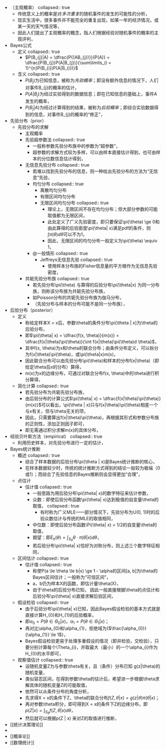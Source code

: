 - （主观概率）
  collapsed:: true
	- 传统意义上的概率是对*多次重复*的随机事件的发生的可能性的分析，
	- 现实生活中，很多事件并不能完全的重复出现，如某一年的经济情况，或某一天的天气情况等，
	- 因此人们提出了主观概率的概念，指人们根据经验对随机事件的概率的主观评判，
- Bayes公式
	- 定义
	  collapsed:: true
		- $P(B_{j}|A) = \dfrac{P{(AB_{j})}}{P(A)} = \dfrac{P(B_{j})P(A|B_{j})}{\sum\limits_{i = 1}^{n}P(B_{i})P(A|B_{i})}$
	- 含义
	  collapsed:: true
		- $P(B_{j})$为已知信息，被称为*先验概率*；即没有额外信息的情况下，人们对事件B_{j}的概率的估计，
		- $P(A|B_{j})$为经过实验得到的数据信息；即在已知信息的基础上，事件A发生的概率，
		- $P(B_{j}|A)$为经过计算得到的结果，被称为*后验概率*；即综合实验数据得到的信息，对事件B_{j}的概率的“修正”，
- 先验分布（prior）
	- 先验分布的求解
		- 主观概率
		- 先验超参数法
		  collapsed:: true
			- 一般称参数先验分布族中的参数为“超参数”，
			- 超参数的求解方式较为多样，可以由样本直接估计得到，也可由样本的分位数信息估计得到，
		- 无信息先验分布
		  collapsed:: true
			- 若难以找到先验分布的信息，则一种给出先验分布的方法为“无信息”先验，
			- 均匀分布
			  collapsed:: true
				- 离散均匀分布
				- 有限区间均匀分布
				- 无限区间均匀分布
				  collapsed:: true
					- 理论上，无限区间不存在均匀分布；但大部分参数的可能取值都为无限区间，
					- 此处定义了广义先验密度，即只要保证\pi(\theta) \ge 0和由此算得的后验密度\pi(\theta| x)满足pdf的条件，则$\int \pi(\theta) d\theta$可以不为1，
					- 因此，无限区间的均匀分布一般定义为\pi(\theta) \equiv 1，
			- @一般情形
			  collapsed:: true
				- Jeffreys无信息先验
				  collapsed:: true
					- 使用样本分布族的Fisher信息量的平方根作为无信息先验密度，
		- 共轭先验分布族
		  collapsed:: true
			- 若先验分布\pi(\theta) 与算得的后验分布\pi(\theta|x) 为同一分布族，则称该分布族为共轭先验分布族，
			- 如Poisson分布的共轭先验分布族为伽马分布，
			- （先验分布与样本的分布可能不是同一分布族），
- 后验分布（posterior）
	- 定义
		- 称给定样本X = x后，参数\theta的条件分布\pi(\theta | x)为\theta的后验分布，
		- 即$\pi(\theta| x) = \dfrac{f(x, \theta)}{m(x)} = \dfrac{f(x|\theta)\pi(\theta)}{\int f(x|\theta)\pi(\theta)d \theta}$，
		- 其中f(x, \theta)为x和\theta的联合分布；由条件分布定义，可以拆分为f(x|\theta)\pi(\theta)，或\pi(\theta|x)m(x)，
		- 因此联合分布可以由先验分布\pi(\theta)和样本的分布f(x|\theta)（即给定\theta后x的分布）算得，
		- m(x)为x的边缘分布，可通过对联合分布f(x, \theta)中的\theta进行积分算得，
	- 简化计算
	  collapsed:: true
		- 若先验分布为共轭先验分布族，
		- 由后验分布的计算公式$\pi(\theta| x) = \dfrac{f(x|\theta)\pi(\theta)}{m(x)}$可以看出，\pi(\theta | x)只与f(x|\theta)\pi(\theta)相差一个与x有关，但与\theta无关的项，
		- 因此，只需要算出f(x|\theta)\pi(\theta)，再根据其形式和参数分布族的正则性，添加正则因子即可，
		- 即无需通过积分求解m(x)的具体分布，
- 经验贝叶斯方法（empirical）
  collapsed:: true
	- 利用历史样本，对先验分布进行一定的估计，
- Bayes统计推断
	- 概述
	  collapsed:: true
		- 综合了样本数据的后验分布\pi(\theta | x)是Bayes统计推断的核心，
		- 在样本数据较少时，传统的统计推断方式得到的结论一般较为极端（0或1）；而综合了先验信息的Bayes推断则会显得更加“合理”，
	- 点估计
		- 估计值
		  collapsed:: true
			- 一般思路为用后验分布\pi(\theta| x)的数字特征来估计参数，
			- 众数：即使后验分布函数\pi(\theta| x)达到极值的自变量\theta的取值，
			  collapsed:: true
				- 有时称为广义MLE——部分情况下，先验分布为U(0, 1)时的后验众数估计与传统的MLE的取值相同，
			- 中位数：即使后验分布函数\Pi(\theta| x) = 1/2的自变量\theta的取值，
			- 期望：即$E_{\pi}(\theta) = \int_{S_{\theta}}\theta \cdot \pi(\theta| x)d\theta$，
			- 若后验分布\pi(\theta| x)恰好为对称分布，则上述三个数字特征相同，
	- 区间估计
	  collapsed:: true
		- 估计值
		  collapsed:: true
			- 称使P(a \le \theta \le b|x) \ge 1 - \alpha的区间[a, b]为\theta的Bayes区间估计；一般称为“可信区间”，
			- a，b仍为样本X的函数，即估计量\theta(X)，
			- 由于\theta的后验分布已知， 因此一般直接根据\theta的点估计和后验分布\pi(\theta| x)直接求解后验区间，
	- 假设检验
	  collapsed:: true
		- 由于后验分布\pi(\theta| x)已知，因此Bayes假设检验的基本方式就是直接计算H_{0}和H_{1}的后验概率，
		- 即$\alpha_{0} = P(\theta \in \Theta_{0} | x)，\alpha_{1} = P(\theta \in \Theta_{1} | x)$；
		- 再对比\alpha_{0}和\alpha_{1}，拒绝域为{$\frac{\alpha_{0}}{\alpha_{1}} \le 1$}，
		- Bayes假设检验更易于处理多重假设的情况（即并检验，交检验），只要分别计算每个\Theta_{i}，并取最大（最小）的一个\alpha_{i}作为H_{0}的水平即可，
	- 观察值估计
	  collapsed:: true
		- 设随机变量Z为与参数\theta有关，且（条件）分布已知 g(z|\theta)的随机变量，
		- 类似容忍区间，在得到参数\theta的估计后，希望进一步根据\theta求解具体的随机变量Z的可能取值，
		- 依然可以从条件分布的角度分析，
		- 先求得X = x的条件下Z，\theta的联合分布$f(Z, \theta | x) = g(z|\theta)\pi(\theta| x)$；
		- 再对参数\theta积分，即可得到X = x的条件下Z的边缘分布，即$p(Z | x) = \int_{S_{\theta}}f(Z, \theta | x)  d\theta$，
		- 然后就可以根据p(Z | x) 来对Z的取值进行推断，
- [[统计决策理论]]
-
- [[概率论]]
- [[数理统计]]